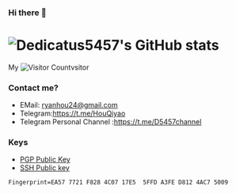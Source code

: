 ### Hi there 👋
# ![Dedicatus5457's GitHub stats](https://github-readme-stats.vercel.app/api?username=Dedicatus5457&show_icons=true&theme=tokyonight)
 My ![Visitor Count](https://profile-counter.glitch.me/Dedicatus5457/count.svg)vsitor
### Contact me?
- EMail: ryanhou24@gmail.com
- Telegram:https://t.me/HouQiyao
- Telegram Personal Channel :https://t.me/D5457channel
### Keys
- [PGP Public Key](https://raw.githubusercontent.com/Dedicatus5457/Dedicatus5457/main/public.gpg)
- [SSH Public key](https://raw.githubusercontent.com/Dedicatus5457/Dedicatus5457/main/id_ed25519.pub)
```finger print
Fingerprint=EA57 7721 F828 4C07 17E5  5FFD A3FE D812 4AC7 5009
